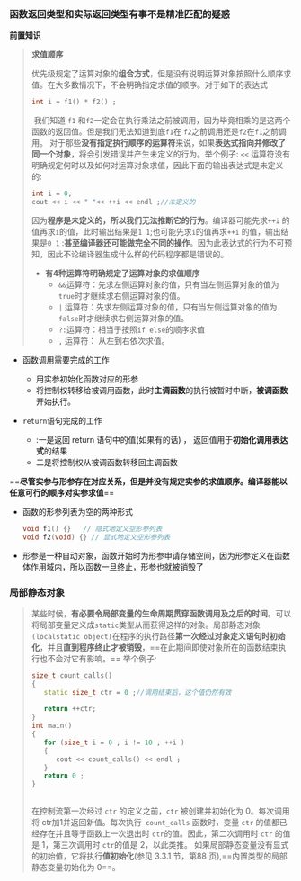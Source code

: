 ### 函数返回类型和实际返回类型有事不是精准匹配的疑惑



**前置知识**

> **求值顺序**
>
> 优先级规定了运算对象的**组合方式**，但是没有说明运算对象按照什么顺序求值。在大多数情况下，不会明确指定求值的顺序。对于如下的表达式
>
> ```C++
> int i = f1() * f2() ; 
> ```
>
> ​	我们知道 `f1` 和`f2`一定会在执行乘法之前被调用，因为毕竟相乘的是这两个函数的返回值。但是我们无法知道到底`f1`在 `f2`之前调用还是`f2`在`f1`之前调用。
>  	对于那些**没有指定执行顺序的运算符**来说，如果**表达式指向并修改了同一个对象**，将会引发错误并产生未定义的行为。举个例子:  `<<` 运算符没有明确规定何时以及如何对运算对象求值，因此下面的输出表达式是未定义的:
>
> ```C++
> int i = 0;
> cout << i << " "<< ++i << endl ;//未定义的
> ```
>
> 因为**程序是未定义的，所以我们无法推断它的行为**。编译器可能先求`++i` 的值再求`i`的值，此时输出结果是`1 1`;也可能先求`i`的值再求`++i` 的值，输出结果是`0 1` :**甚至编译器还可能做完全不同的操作**。因为此表达式的行为不可预知，因此不论编译器生成什么样的代码程序都是错误的。
>
> + **有4种运算符明确规定了运算对象的求值顺序**
>   + `&&`运算符：先求左侧运算对象的值，只有当左侧运算对象的值为`true`时才继续求右侧运算对象的值。
>   + `|` 运算符：先求左侧运算对象的值，只有当左侧运算对象的值为`false`时才继续求右侧运算对象的值。
>   + `?:`运算符：相当于按照`if else`的顺序求值
>   + `,` 运算符： 从左到右依次求值。



+ 函数调用需要完成的工作
  + 用实参初始化函数对应的形参
  + 将控制权转移给被调用函数，此时**主调函数**的执行被暂时中断，**被调函数**开始执行。



+ `return`语句完成的工作
  + :一是返回 return 语句中的值(如果有的话) ， 返回值用于**初始化调用表达式**的结果
  + 二是将控制权从被调函数转移回主调函数



==**尽管实参与形参存在对应关系，但是并没有规定实参的求值顺序。编译器能以任意可行的顺序对实参求值**==



+ 函数的形参列表为空的两种形式

  ```C++
  void f1() {}   // 隐式地定义空形参列表
  void f2(void) {} // 显式地定义空形参列表
  ```

+ 形参是一种自动对象，函数开始时为形参申请存储空间，因为形参定义在函数体作用域内，所以函数一旦终止，形参也就被销毁了





### 局部静态对象

> 某些时候，**有必要令局部变量的生命周期贯穿函数调用及之后的时间**。可以将局部变量定义成`static`类型从而获得这样的对象。局部静态对象`(localstatic object)`在程序的执行路径**第一次经过对象定义语句时初始化**，并且**直到程序终止才被销毁**，==在此期间即使对象所在的函数结束执行也不会对它有影响。==
> 举个例子:
>
> ```C++
> size_t count_calls()
> {
>    static size_t ctr = 0 ;//调用结束后，这个值仍然有效
>    
>    return ++ctr;
> }
> int main()
> {
>    for (size_t i = 0 ; i != 10 ; ++i )
>    {
>       cout << count_calls() << endl ;
>    } 
>    return 0 ; 
> }
>    
> ```
>
> 在控制流第一次经过 `ctr` 的定义之前，`ctr` 被创建并初始化为 0。每次调用将 ctr加1并返回新值。每次执行` count_calls` 函数时，变量 `ctr` 的值都已经存在并且等于函数上一次退出时 `ctr`的值。因此，第二次调用时 `ctr` 的值是 1，第三次调用时 `ctr`的值是 2，以此类推。
> 如果局部静态变量没有显式的初始值，它将执行**值初始化**(参见 3.3.1 节，第88 页),==内置类型的局部静态变量初始化为 0==。













